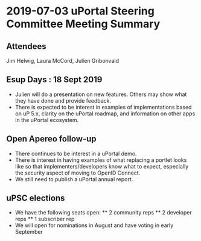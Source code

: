 # 2019-07-03 uPortal Steering Committee Meeting Summary

## Attendees
Jim Helwig, Laura McCord, Julien Gribonvald

## Esup Days : 18 Sept 2019
* Julien will do a presentation on new features. Others may show what they have done and provide feedback.
* There is expected to be interest in examples of implementations based on uP 5.x, clarity on the uPortal roadmap, and information on other apps in the uPortal ecosystem.

## Open Apereo follow-up
* There continues to be interest in a uPortal demo.
* There is interest in having examples of what replacing a portlet looks like so that implementers/developers know what to expect, especially the security aspect of moving to OpenID Connect.
* We still need to publish a uPortal annual report.

## uPSC elections
* We have the following seats open:
** 2 community reps
** 2 developer reps
** 1 subscriber rep
* We will open for nominations in August and have voting in early September
